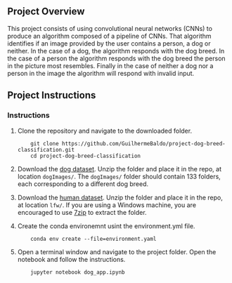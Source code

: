 ## Project Overview

This project consists of using convolutional neural networks (CNNs) to produce an algorithm composed of a pipeline of CNNs. That algorithm identifies if an image provided by the user contains a person, a dog or neither. In the case of a dog, the algorithm responds with the dog breed. In the case of a person the algorithm responds with the dog breed the person in the picture most resembles. Finally in the case of neither a dog nor a person in the image the algorithm will respond with invalid input. 

## Project Instructions

### Instructions

1. Clone the repository and navigate to the downloaded folder.
	
	```	
		git clone https://github.com/GuilhermeBaldo/project-dog-breed-classification.git
		cd project-dog-breed-classification
	```
	
2. Download the [dog dataset](https://s3-us-west-1.amazonaws.com/udacity-aind/dog-project/dogImages.zip).  Unzip the folder and place it in the repo, at location `dogImages/`.  The `dogImages/` folder should contain 133 folders, each corresponding to a different dog breed.

3. Download the [human dataset](http://vis-www.cs.umass.edu/lfw/lfw.tgz).  Unzip the folder and place it in the repo, at location `lfw/`.  If you are using a Windows machine, you are encouraged to use [7zip](http://www.7-zip.org/) to extract the folder. 

4. Create the conda environemnt usint the environment.yml file.

	```	
		conda env create --file=environment.yaml
	```

5. Open a terminal window and navigate to the project folder. Open the notebook and follow the instructions.
	
	```
		jupyter notebook dog_app.ipynb
	```